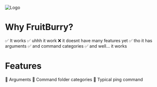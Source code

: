 ![Logo](https://i.ibb.co/sPtN580/fb-banner.png)
<br>

# Why FruitBurry?
✅ It works
✅ uhhh it work
❌ it doesnt have many features yet
✅ tho it has arguments
✅ and command categories
✅ and well... it works

# Features
💫 Arguments 
📁 Command folder categories
📀 Typical ping command
